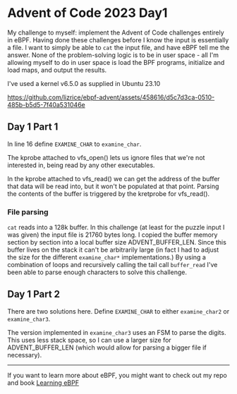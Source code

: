 # Advent of Code 2023 Day1

My challenge to myself: implement the Advent of Code challenges entirely in
eBPF. Having done these challenges before I know the input is essentially a
file. I want to simply be able to `cat` the input file, and have eBPF tell me
the answer. None of the problem-solving logic is to be in user space - all I'm
allowing myself to do in user space is load the BPF programs, initialize and 
load maps, and output the results. 

I've used a kernel v6.5.0 as supplied in Ubuntu 23.10

https://github.com/lizrice/ebpf-advent/assets/458616/d5c7d3ca-0510-485b-b5d5-7f40a531046e

## Day 1 Part 1

In line 16 define `EXAMINE_CHAR` to `examine_char`.

The kprobe attached to vfs_open() lets us ignore files that we're not interested
in, being read by any other executables. 

In the kprobe attached to vfs_read() we can get the address of the buffer that
data will be read into, but it won't be populated at that point. Parsing the
contents of the buffer is triggered by the kretprobe for vfs_read(). 

### File parsing

`cat` reads into a 128k buffer. In this challenge (at least for the puzzle input 
I was given) the input file is 21760 bytes long. I copied the buffer memory section by section 
into a local buffer size ADVENT_BUFFER_LEN. Since this buffer lives on the stack it
can't be arbitrarily large (in fact I had to adjust the size for the different
`examine_char*` implementations.) By using a combination of loops and recursively calling 
the tail call `buffer_read` I've been able to parse enough characters to solve this challenge. 

## Day 1 Part 2

There are two solutions here. Define `EXAMINE_CHAR` to either `examine_char2` or `examine_char3`. 

The version implemented in `examine_char3` uses an FSM to parse the digits. This uses less stack 
space, so I can use a larger size for ADVENT_BUFFER_LEN (which would allow for parsing a bigger 
file if necessary).

---
If you want to learn more about eBPF, you might want to check out my repo and book [Learning eBPF](https://github.com/lizrice/learning-ebpf)
